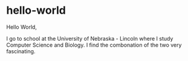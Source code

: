 # hello-world

Hello World, 

I go to school at the University of Nebraska - Lincoln where I study Computer Science and Biology. I find the combonation of the two very fascinating. 
